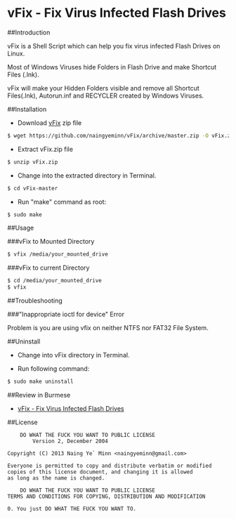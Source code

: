 vFix - Fix Virus Infected Flash Drives
======================================

##Introduction

vFix is a Shell Script which can help you fix virus infected Flash Drives on Linux.

Most of Windows Viruses hide Folders in Flash Drive and make Shortcut Files (.lnk).

vFix will make your Hidden Folders visible and remove all Shortcut Files(.lnk), 
Autorun.inf and RECYCLER created by Windows Viruses.

##Installation

- Download [vFix](https://github.com/naingyeminn/vFix/archive/master.zip) zip file
```sh
$ wget https://github.com/naingyeminn/vFix/archive/master.zip -O vFix.zip
```
- Extract vFix.zip file
```sh
$ unzip vFix.zip
```
- Change into the extracted directory in Terminal.
```sh
$ cd vFix-master
```
- Run "make" command as root:
```sh
$ sudo make
```

##Usage

###vFix to Mounted Directory
```sh
$ vfix /media/your_mounted_drive
```

###vFix to current Directory
```sh
$ cd /media/your_mounted_drive
$ vfix
```

##Troubleshooting

###"Inappropriate ioctl for device" Error

Problem is you are using vfix on neither NTFS nor FAT32 File System.

##Uninstall

- Change into vFix directory in Terminal.

- Run following command:
```sh
$ sudo make uninstall
```

##Review in Burmese

- [vFix - Fix Virus Infected Flash Drives](http://naingyeminn.com/posts/2014/06/23/vfix-fix-virus-infected-flash-drives/)

##License

		DO WHAT THE FUCK YOU WANT TO PUBLIC LICENSE
			Version 2, December 2004

	Copyright (C) 2013 Naing Ye` Minn <naingyeminn@gmail.com>

	Everyone is permitted to copy and distribute verbatim or modified 
	copies of this license document, and changing it is allowed 
	as long as the name is changed.

		DO WHAT THE FUCK YOU WANT TO PUBLIC LICENSE
	TERMS AND CONDITIONS FOR COPYING, DISTRIBUTION AND MODIFICATION

	0. You just DO WHAT THE FUCK YOU WANT TO.


